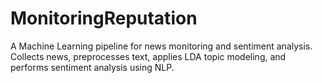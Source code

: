 # MonitoringReputation
A Machine Learning pipeline for news monitoring and sentiment analysis. Collects news, preprocesses text, applies LDA topic modeling, and performs sentiment analysis using NLP.

